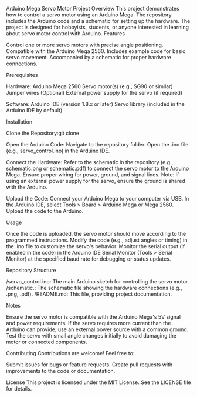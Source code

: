 Arduino Mega Servo Motor Project
Overview
This project demonstrates how to control a servo motor using an Arduino Mega. The repository includes the Arduino code and a schematic for setting up the hardware. The project is designed for hobbyists, students, or anyone interested in learning about servo motor control with Arduino.
Features

Control one or more servo motors with precise angle positioning.
Compatible with the Arduino Mega 2560.
Includes example code for basic servo movement.
Accompanied by a schematic for proper hardware connections.

Prerequisites

Hardware:
Arduino Mega 2560
Servo motor(s) (e.g., SG90 or similar)
Jumper wires
(Optional) External power supply for the servo (if required)


Software:
Arduino IDE (version 1.8.x or later)
Servo library (included in the Arduino IDE by default)



Installation

Clone the Repository:git clone <repository-url>


Open the Arduino Code:
Navigate to the repository folder.
Open the .ino file (e.g., servo_control.ino) in the Arduino IDE.


Connect the Hardware:
Refer to the schematic in the repository (e.g., schematic.png or schematic.pdf) to connect the servo motor to the Arduino Mega.
Ensure proper wiring for power, ground, and signal lines.
Note: If using an external power supply for the servo, ensure the ground is shared with the Arduino.


Upload the Code:
Connect your Arduino Mega to your computer via USB.
In the Arduino IDE, select Tools > Board > Arduino Mega or Mega 2560.
Upload the code to the Arduino.



Usage

Once the code is uploaded, the servo motor should move according to the programmed instructions.
Modify the code (e.g., adjust angles or timing) in the .ino file to customize the servo's behavior.
Monitor the serial output (if enabled in the code) in the Arduino IDE Serial Monitor (Tools > Serial Monitor) at the specified baud rate for debugging or status updates.

Repository Structure

/servo_control.ino: The main Arduino sketch for controlling the servo motor.
/schematic.<extension>: The schematic file showing the hardware connections (e.g., .png, .pdf).
/README.md: This file, providing project documentation.

Notes

Ensure the servo motor is compatible with the Arduino Mega's 5V signal and power requirements.
If the servo requires more current than the Arduino can provide, use an external power source with a common ground.
Test the servo with small angle changes initially to avoid damaging the motor or connected components.

Contributing
Contributions are welcome! Feel free to:

Submit issues for bugs or feature requests.
Create pull requests with improvements to the code or documentation.

License
This project is licensed under the MIT License. See the LICENSE file for details.
